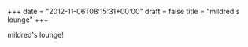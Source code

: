 +++
date = "2012-11-06T08:15:31+00:00"
draft = false
title = "mildred's lounge"
+++
<p>mildred's lounge!</p> 
